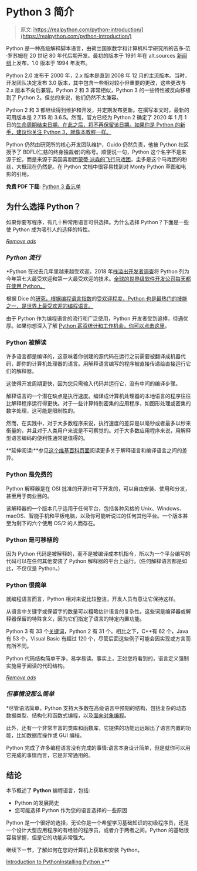 # Python 3 简介

> 原文:[https://realpython.com/python-introduction/](https://realpython.com/python-introduction/)

Python 是一种高级解释脚本语言，由荷兰国家数学和计算机科学研究所的吉多·范·罗苏姆在 20 世纪 80 年代后期开发。最初的版本于 1991 年在 alt.sources [新闻组](https://en.wikipedia.org/wiki/Usenet)上发布，1.0 版本于 1994 年发布。

Python 2.0 发布于 2000 年，2.x 版本是直到 2008 年 12 月的主流版本。当时，开发团队决定发布 3.0 版本，其中包含一些相对较小但重要的更改，这些更改与 2.x 版本不向后兼容。Python 2 和 3 非常相似，Python 3 的一些特性被反向移植到了 Python 2。但总的来说，他们仍然不太兼容。

Python 2 和 3 都继续得到维护和开发，并定期发布更新。在撰写本文时，最新的可用版本是 2.7.15 和 3.6.5。然而，官方已经为 Python 2 确定了 2020 年 1 月 1 日的[生命周期结束日期，在此之后，将不再保留该日期。如果你是 Python 的新手，建议你关注 Python 3，就像本教程一样。](https://pythonclock.org)

Python 仍然由研究所的核心开发团队维护，Guido 仍然负责，他被 Python 社区授予了 BDFL(仁慈的终身独裁者)的称号。顺便说一句，Python 这个名字不是来源于蛇，而是来源于英国喜剧团[蒙蒂·派森的飞行马戏团](https://en.wikipedia.org/wiki/Monty_Python%27s_Flying_Circus)，圭多是这个马戏团的粉丝，大概现在仍然是。在 Python 文档中很容易找到对 Monty Python 草图和电影的引用。

**免费 PDF 下载:** [Python 3 备忘单](https://realpython.com/bonus/python-cheat-sheet-short/)

## 为什么选择 Python？

如果你要写程序，有几十种常用语言可供选择。为什么选择 Python？下面是一些使 Python 成为吸引人的选择的特性。

[*Remove ads*](/account/join/)

### *Python 流行*

 *Python 在过去几年里越来越受欢迎。2018 年[栈溢出开发者调查](https://insights.stackoverflow.com/survey/2018)将 Python 列为今年第七大最受欢迎和第一大最受欢迎的技术。[全球的世界级软件开发公司每天都在使用 Python。](https://realpython.com/world-class-companies-using-python/)

根据 Dice 的[研究，根据编程语言指数](https://insights.dice.com/2016/02/01/whats-hot-and-not-in-tech-skills/)的[受欢迎程度，Python 也是最热门的技能之一，是世界上最受欢迎的编程语言。](https://pypl.github.io/PYPL.html)

由于 Python 作为编程语言的流行和广泛使用，Python 开发者受到追捧，待遇优厚。如果你想深入了解 [Python 薪资统计和工作机会，你可以点击这里](https://dbader.org/blog/why-learn-python)。

### Python 被解读

许多语言都是编译的，这意味着你创建的源代码在运行之前需要被翻译成机器代码，即你的计算机处理器的语言。用解释语言编写的程序被直接传递给直接运行它们的解释器。

这使得开发周期更快，因为您只需输入代码并运行它，没有中间的编译步骤。

解释语言的一个潜在缺点是执行速度。编译成计算机处理器的本地语言的程序往往比解释程序运行得更快。对于一些计算特别密集的应用程序，如图形处理或密集的数字处理，这可能是限制性的。

然而，在实践中，对于大多数程序来说，执行速度的差异是以毫秒或者最多以秒来衡量的，并且对于人类用户来说是不可察觉的。对于大多数应用程序来说，用解释型语言编码的便利性通常是值得的。

**延伸阅读:**参见[这个维基百科页面](https://en.wikipedia.org/wiki/Interpreted_language)阅读更多关于解释语言和编译语言之间的差异。

### Python 是免费的

Python 解释器是在 OSI 批准的开源许可下开发的，可以自由安装、使用和分发，甚至用于商业目的。

该解释器的一个版本几乎适用于任何平台，包括各种风格的 Unix、Windows、macOS、智能手机和平板电脑，以及你可能听说过的任何其他平台。一个版本甚至为剩下的六个使用 OS/2 的人而存在。

### Python 是可移植的

因为 Python 代码是被解释的，而不是被编译成本机指令，所以为一个平台编写的代码可以在任何其他安装了 Python 解释器的平台上运行。(任何解释语言都是如此，不仅仅是 Python。)

### Python 很简单

就编程语言而言，Python 相对来说比较整洁，开发人员有意让它保持这样。

从语言中关键字或保留字的数量可以粗略估计语言的复杂性。这些词是编译器或解释器保留的特殊含义，因为它们指定了语言的特定内置功能。

Python 3 有 33 个[关键词](https://realpython.com/python-keywords/)，Python 2 有 31 个。相比之下，C++有 62 个，Java 有 53 个，Visual Basic 有超过 120 个，尽管后面这些例子可能会因实现或方言而有所不同。

Python 代码结构简单干净，易学易读。事实上，正如您将看到的，语言定义强制实施易于阅读的代码结构。

[*Remove ads*](/account/join/)

### *但事情没那么简单*

 *尽管语法简单，Python 支持大多数在高级语言中预期的结构，包括复杂的动态数据类型、结构化和函数式编程，以及[面向对象编程](https://realpython.com/python3-object-oriented-programming/)。

此外，还有一个非常丰富的类库和函数库，它提供的功能远远超出了语言内置的功能，比如数据库操作或 GUI 编程。

Python 完成了许多编程语言没有完成的事情:语言本身设计简单，但是就你可以用它完成的事情而言，它是非常通用的。

## 结论

本节概述了 **Python** 编程语言，包括:

*   Python 的发展简史
*   您可能选择 Python 作为您的语言选择的一些原因

Python 是一个很好的选择，无论你是一个希望学习基础知识的初级程序员，还是一个设计大型应用程序的有经验的程序员，或者介于两者之间。Python 的基础很容易掌握，但是它的功能非常强大。

继续下一节，了解如何在您的计算机上获取和安装 Python。

[Introduction to Python](#)[Installing Python »](https://realpython.com/installing-python/)**